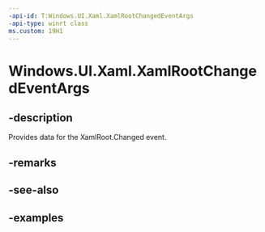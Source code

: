 ```yaml
---
-api-id: T:Windows.UI.Xaml.XamlRootChangedEventArgs
-api-type: winrt class
ms.custom: 19H1
---
```


<!-- Class syntax.
public class XamlRootChangedEventArgs 
-->

# Windows.UI.Xaml.XamlRootChangedEventArgs

## -description

Provides data for the XamlRoot.Changed event.



## -remarks

## -see-also

## -examples

